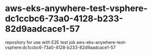 # aws-eks-anywhere-test-vsphere-dc1ccbc6-73a0-4128-b233-82d9aadcace1-57
repository for use with E2E test job aws-eks-anywhere-test-vsphere:dc1ccbc6-73a0-4128-b233-82d9aadcace1-57
